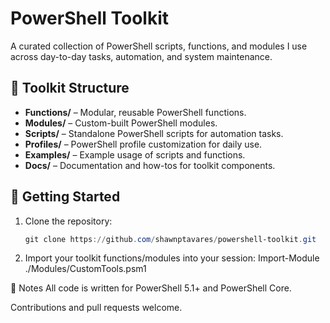 # PowerShell Toolkit

A curated collection of PowerShell scripts, functions, and modules I use across day-to-day tasks, automation, and system maintenance.

## 🔧 Toolkit Structure

- **Functions/** – Modular, reusable PowerShell functions.
- **Modules/** – Custom-built PowerShell modules.
- **Scripts/** – Standalone PowerShell scripts for automation tasks.
- **Profiles/** – PowerShell profile customization for daily use.
- **Examples/** – Example usage of scripts and functions.
- **Docs/** – Documentation and how-tos for toolkit components.

## 🚀 Getting Started

1. Clone the repository:
   ```powershell
   git clone https://github.com/shawnptavares/powershell-toolkit.git

2. Import your toolkit functions/modules into your session:
   Import-Module ./Modules/CustomTools.psm1

📌 Notes
All code is written for PowerShell 5.1+ and PowerShell Core.

Contributions and pull requests welcome.
